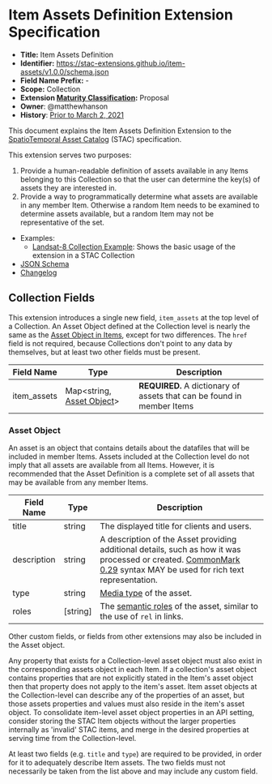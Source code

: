 # Item Assets Definition Extension Specification

- **Title:** Item Assets Definition
- **Identifier:** <https://stac-extensions.github.io/item-assets/v1.0.0/schema.json>
- **Field Name Prefix:** -
- **Scope:** Collection
- **Extension [Maturity Classification](https://github.com/radiantearth/stac-spec/tree/master/extensions/README.md#extension-maturity):** Proposal
- **Owner**: @matthewhanson
- **History**: [Prior to March 2, 2021](https://github.com/radiantearth/stac-spec/commits/v1.0.0-rc.1/extensions/item-assets)

This document explains the Item Assets Definition Extension to the 
[SpatioTemporal Asset Catalog](https://github.com/radiantearth/stac-spec) (STAC) specification.

This extension serves two purposes:

1. Provide a human-readable definition of assets available in any Items 
  belonging to this Collection so that the user can determine the key(s) 
  of assets they are interested in.
2. Provide a way to programmatically determine what assets are available 
   in any member Item. Otherwise a random Item needs to be examined to 
   determine assets available, but a random Item may not be representative of the set.

- Examples:
  - [Landsat-8 Collection Example](examples/example-landsat8.json): Shows the basic usage of the extension in a STAC Collection
- [JSON Schema](json-schema/schema.json)
- [Changelog](./CHANGELOG.md)

## Collection Fields

This extension introduces a single new field, `item_assets` at the top level of a Collection.
An Asset Object defined at the Collection level is nearly the same as the 
[Asset Object in Items](https://github.com/radiantearth/stac-spec/tree/v1.0.0-rc.1/item-spec/item-spec.md#asset-object), except for two differences.
The `href` field is not required, because Collections don't point to any data by themselves, but at least two other fields must be present.

| Field Name  | Type                                       | Description |
| ----------- | ------------------------------------------ | ----------- |
| item_assets | Map<string, [Asset Object](#asset-object)> | **REQUIRED.** A dictionary of assets that can be found in member Items |

### Asset Object

An asset is an object that contains details about the datafiles that will be included in member Items.
Assets included at the Collection level do not imply that all assets are available from all Items.
However, it is recommended that the Asset Definition is a complete set of all assets that may be available from any member Items.

| Field Name  | Type      | Description |
| ----------- | --------- | ----------- |
| title       | string    | The displayed title for clients and users. |
| description | string    | A description of the Asset providing additional details, such as how it was processed or created. [CommonMark 0.29](http://commonmark.org/) syntax MAY be used for rich text representation. |
| type        | string    | [Media type](https://github.com/radiantearth/stac-spec/tree/v1.0.0-rc.1/catalog-spec/catalog-spec.md#media-types) of the asset. |
| roles       | \[string] | The [semantic roles](https://github.com/radiantearth/stac-spec/tree/v1.0.0-rc.1/item-spec/item-spec.md#asset-role-types) of the asset, similar to the use of `rel` in links. |

Other custom fields, or fields from other extensions may also be included in the Asset object.

Any property that exists for a Collection-level asset object must also exist in the corresponding assets object in 
each Item. If a collection's asset object contains properties that are not explicitly stated in the Item's asset 
object then that property does not apply to the item's asset. Item asset objects at the Collection-level can 
describe any of the properties of an asset, but those assets properties and values must also reside in the item's 
asset object. To consolidate item-level asset object properties in an API setting, consider storing the STAC Item 
objects without the larger properties internally as 'invalid' STAC items, and merge in the desired properties at 
serving time from the Collection-level.

At least two fields (e.g. `title` and `type`) are required to be provided, in order for it to adequately describe Item assets.
The two fields must not necessarily be taken from the list above and may include any custom field.
